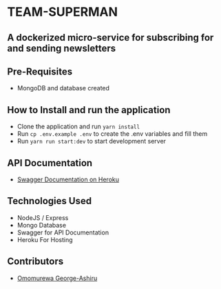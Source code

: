 # TEAM-SUPERMAN

## A dockerized micro-service for subscribing for and sending newsletters

## Pre-Requisites

- MongoDB and database created

## How to Install and run the application

- Clone the application and run `yarn install`
- Run `cp .env.example .env` to create the .env variables and fill them
- Run `yarn run start:dev` to start development server

## API Documentation

- [Swagger Documentation on Heroku]()

## Technologies Used

- NodeJS / Express
- Mongo Database
- Swagger for API Documentation
- Heroku For Hosting

## Contributors

- [Omomurewa George-Ashiru](https://github.com/murewaashiru)
